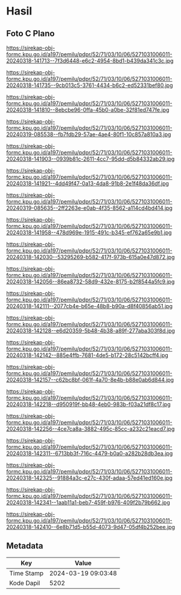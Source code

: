 # Hasil

## Foto C Plano

https://sirekap-obj-formc.kpu.go.id/a197/pemilu/pdpr/52/71/03/10/06/5271031006011-20240318-141713--7f3d6448-e6c2-4954-8bd1-b439da341c3c.jpg

https://sirekap-obj-formc.kpu.go.id/a197/pemilu/pdpr/52/71/03/10/06/5271031006011-20240318-141735--9cb013c5-3761-4434-b6c2-ed52331bef80.jpg

https://sirekap-obj-formc.kpu.go.id/a197/pemilu/pdpr/52/71/03/10/06/5271031006011-20240318-141810--8ebcbe96-0ffa-45b0-a0be-32f81ed747fe.jpg

https://sirekap-obj-formc.kpu.go.id/a197/pemilu/pdpr/52/71/03/10/06/5271031006011-20240319-085538--fb7fdb29-57ae-4ae4-80f1-10c857a810a3.jpg

https://sirekap-obj-formc.kpu.go.id/a197/pemilu/pdpr/52/71/03/10/06/5271031006011-20240318-141903--0939b81c-2611-4cc7-95dd-d5b84332ab29.jpg

https://sirekap-obj-formc.kpu.go.id/a197/pemilu/pdpr/52/71/03/10/06/5271031006011-20240318-141921--4dd49f47-0a13-4da8-91b8-2e1f48da36df.jpg

https://sirekap-obj-formc.kpu.go.id/a197/pemilu/pdpr/52/71/03/10/06/5271031006011-20240319-085635--2ff2263e-e0ab-4f35-8562-a114cd4bd414.jpg

https://sirekap-obj-formc.kpu.go.id/a197/pemilu/pdpr/52/71/03/10/06/5271031006011-20240318-141958--478d969e-1915-491c-b345-ef762a65e9b1.jpg

https://sirekap-obj-formc.kpu.go.id/a197/pemilu/pdpr/52/71/03/10/06/5271031006011-20240318-142030--53295269-b582-417f-973b-615a0e47d872.jpg

https://sirekap-obj-formc.kpu.go.id/a197/pemilu/pdpr/52/71/03/10/06/5271031006011-20240318-142056--86ea8732-58d9-432e-8175-b2f8544a5fc9.jpg

https://sirekap-obj-formc.kpu.go.id/a197/pemilu/pdpr/52/71/03/10/06/5271031006011-20240318-142111--2077cb4e-b65e-48b8-b90a-d8f40856ab51.jpg

https://sirekap-obj-formc.kpu.go.id/a197/pemilu/pdpr/52/71/03/10/06/5271031006011-20240318-142128--e6d20359-5b48-4b38-a89f-277aba303f8d.jpg

https://sirekap-obj-formc.kpu.go.id/a197/pemilu/pdpr/52/71/03/10/06/5271031006011-20240318-142142--885e4ffb-7681-4de5-b172-28c5142bcff4.jpg

https://sirekap-obj-formc.kpu.go.id/a197/pemilu/pdpr/52/71/03/10/06/5271031006011-20240318-142157--c62bc8bf-061f-4a70-8e4b-b88e0ab6d844.jpg

https://sirekap-obj-formc.kpu.go.id/a197/pemilu/pdpr/52/71/03/10/06/5271031006011-20240318-142218--d950919f-bb48-4eb0-983b-f03a21df8c17.jpg

https://sirekap-obj-formc.kpu.go.id/a197/pemilu/pdpr/52/71/03/10/06/5271031006011-20240318-142256--4ce7ca8a-3882-495c-85cc-a232c21eacd7.jpg

https://sirekap-obj-formc.kpu.go.id/a197/pemilu/pdpr/52/71/03/10/06/5271031006011-20240318-142311--6713bb3f-716c-4479-b0a0-a282b28db3ea.jpg

https://sirekap-obj-formc.kpu.go.id/a197/pemilu/pdpr/52/71/03/10/06/5271031006011-20240318-142325--91884a3c-e27c-430f-adaa-57ed41ed160e.jpg

https://sirekap-obj-formc.kpu.go.id/a197/pemilu/pdpr/52/71/03/10/06/5271031006011-20240318-142341--1aab11a1-beb7-459f-b976-409f2b79b662.jpg

https://sirekap-obj-formc.kpu.go.id/a197/pemilu/pdpr/52/71/03/10/06/5271031006011-20240318-142410--6e8b71d5-b55d-4073-9d47-05df4b252bee.jpg


## Metadata

| Key        | Value               |
| ---------- | ------------------- |
| Time Stamp | 2024-03-19 09:03:48 |
| Kode Dapil | 5202                |



